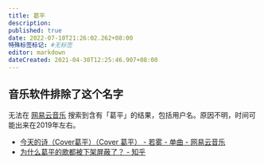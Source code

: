 ```yaml
---
title: 葛平
description:
published: true
date: 2022-07-10T21:26:02.262+08:00
特殊标签标记: #无标签
editor: markdown
dateCreated: 2021-04-30T12:25:46.907+08:00
---
```


## 音乐软件排除了这个名字

无法在 [网易云音乐][] 搜索到含有「葛平」的结果，包括用户名。原因不明，时间可能出来在2019年左右。

[网易云音乐]: /company/网易/网易云音乐.md

+   [今天的诗（Cover葛平）（Cover 葛平） - 若雾 - 单曲 - 网易云音乐](https://archive.is/xRpEf "https://music.163.com/#/song?id=453746370")
+   [为什么葛平的歌都被下架屏蔽了？ - 知乎](https://web.archive.org/web/20210430101225/https://www.zhihu.com/question/358478929)
